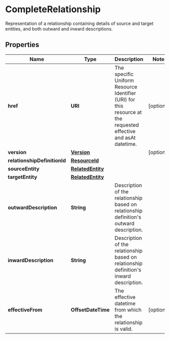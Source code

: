

# CompleteRelationship

Representation of a relationship containing details of source and target entities, and both outward and inward descriptions.

## Properties

Name | Type | Description | Notes
------------ | ------------- | ------------- | -------------
**href** | **URI** | The specific Uniform Resource Identifier (URI) for this resource at the requested effective and asAt datetime. |  [optional]
**version** | [**Version**](Version.md) |  |  [optional]
**relationshipDefinitionId** | [**ResourceId**](ResourceId.md) |  | 
**sourceEntity** | [**RelatedEntity**](RelatedEntity.md) |  | 
**targetEntity** | [**RelatedEntity**](RelatedEntity.md) |  | 
**outwardDescription** | **String** | Description of the relationship based on relationship definition&#39;s outward description. | 
**inwardDescription** | **String** | Description of the relationship based on relationship definition&#39;s inward description. | 
**effectiveFrom** | **OffsetDateTime** | The effective datetime from which the relationship is valid. |  [optional]



